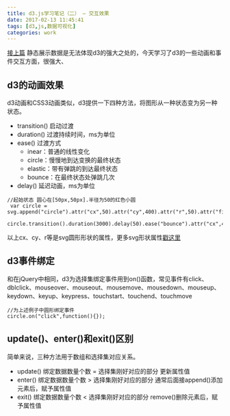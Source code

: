 ```yaml
---
title: d3.js学习笔记（二） — 交互效果
date: 2017-02-13 11:45:41
tags: [d3,js,数据可视化]
categories: work
---
```


[接上篇](https://leahshi.github.io/2017/03/01/d3.js学习笔记（一）/#more)
静态展示数据是无法体现d3的强大之处的，今天学习了d3的一些动画和事件交互方面，很强大、

<!-- more -->

## d3的动画效果
d3动画和CSS3动画类似，d3提供一下四种方法，将图形从一种状态变为另一种状态。
- transition()  启动过渡
- duration()    过渡持续时间，ms为单位
- ease()        过渡方式
    - inear：普通的线性变化
    - circle：慢慢地到达变换的最终状态
    - elastic：带有弹跳的到达最终状态
    - bounce：在最终状态处弹跳几次
- delay()       延迟动画，ms为单位
```
//起始状态 圆心在[50px,50px].半径为50的红色小圆
 var circle = svg.append("circle").attr("cx",50).attr("cy",400).attr("r",50).attr("fill","red");
 circle.transition().duration(3000).delay(50).ease("bounce").attr("cx",400).attr("r",100).attr("fill","yellow");
```
以上cx、cy、r等是svg圆形形状的属性，更多svg形状属性[戳这里](http://www.w3school.com.cn/svg/index.asp)

## d3事件绑定
和在jQuery中相同，d3为选择集绑定事件用到on()函数，常见事件有click、dblclick、mouseover、mouseout、mousemove、mousedown、mouseup、keydown、keyup、keypress、touchstart、touchend、touchmove
```
//为上述例子中圆形绑定事件
circle.on("click",function(){});
```
## update()、enter()和exit()区别
简单来说，三种方法用于数组和选择集对应关系。
- update() 绑定数据数量个数 = 选择集刚好对应的部分    更新属性值
- enter()  绑定数据数量个数 > 选择集刚好对应的部分    通常后面接append()添加元素后，赋予属性值
- exit()   绑定数据数量个数 < 选择集刚好对应的部分    remove()删除元素后，赋予属性值
